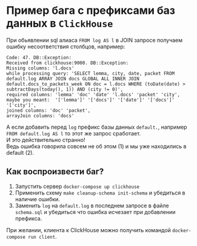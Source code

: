 # Пример бага с префиксами баз данных в `ClickHouse`

При обьявлении sql алиаса `FROM log AS l` в JOIN запросе получаем ошибку несоответствия столбцов, например:

```
Code: 47. DB::Exception: 
Received from clickhouse:9000. DB::Exception: 
Missing columns: 'l.docs' 
while processing query: 'SELECT lemma, city, date, packet FROM default.log ARRAY JOIN docs GLOBAL ALL INNER JOIN default.docs_to_packets_week ON doc = l.docs WHERE (toDate(date) > subtractDays(today(), 1)) AND (city != 0)', 
required columns: 'lemma' 'doc' 'date' 'l.docs' 'packet' 'city', 
maybe you meant:  '['lemma']' '['docs']' '['date']' '['docs']' '['city']', 
joined columns: 'doc' 'packet', 
arrayJoin columns: 'docs'
```

А если добавить перед `log` префикс базы данных `default.`, например `FROM default.log AS l` то этот же запрос
сработает.  
И это действительно странно!  
Ведь ошибка говорила совсем не об этом (1) и мы уже находились в default (2).

## Как воспроизвести баг?

1. Запустить сервер `docker-compose up clickhouse`
1. Применить схему `make cleanup-schema init-schema` и убедиться в наличие ошибки.
1. Заменить `log` на `default.log` в последнем запросе в файле `schema.sql` и убедиться что ошибка исчезает при
   добавлении префикса.

При желании, клиента к ClickHouse можно получить командой `docker-compose run client`.